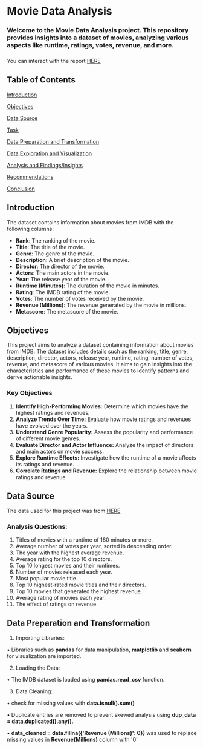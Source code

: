 # Movie Data Analysis 


### Welcome to the **Movie Data Analysis project**. This repository provides insights into a dataset of movies, analyzing various aspects like runtime, ratings, votes, revenue, and more.
###

You can interact with the report [HERE](https://github.com/Nkemjika-123/Movie-Analysis/blob/main/Movie%20DataSet-Copy3.ipynb)


## Table of Contents
[Introduction](#introduction)

[Objectives](#objectives)

[Data Source](#data-source)

[Task](#task)

[Data Preparation and Transformation](#data-preparation-and-transformation)

[Data Exploration and Visualization](#data-exploration-and-visualization)

[Analysis and Findings/Insights](#analysis-and-findingsinsights)

[Recommendations](#recommendations)

[Conclusion](#conclusion)

## Introduction
The dataset contains information about movies from IMDB with the following columns:

+ **Rank**: The ranking of the movie.
+ **Title**: The title of the movie.
+ **Genre**: The genre of the movie.
+ **Description**: A brief description of the movie.
+ **Director**: The director of the movie.
+ **Actors**: The main actors in the movie.
+ **Year**: The release year of the movie.
+ **Runtime (Minutes)**: The duration of the movie in minutes.
+ **Rating**: The IMDB rating of the movie.
+ **Votes**: The number of votes received by the movie.
+ **Revenue (Millions)**: The revenue generated by the movie in millions.
+ **Metascore**: The metascore of the movie.

## Objectives
This project aims to analyze a dataset containing information about movies from IMDB. The dataset includes details such as the ranking, title, genre, description, director, actors, release year, runtime, rating, number of votes, revenue, and metascore of various movies. It aims to gain insights into the characteristics and performance of these movies to identify patterns and derive actionable insights. 

### Key Objectives
 1. **Identify High-Performing Movies:** Determine which movies have the highest ratings and revenues. 
2. **Analyze Trends Over Time:** Evaluate how movie ratings and revenues have evolved over the years.
 3. **Understand Genre Popularity:** Assess the popularity and performance of different movie genres.
 4. **Evaluate Director and Actor Influence:** Analyze the impact of directors and main actors on movie success. 
5. **Explore Runtime Effects:** Investigate how the runtime of a movie affects its ratings and revenue.
 6. **Correlate Ratings and Revenue:** Explore the relationship between movie ratings and revenue.

## Data Source
The data used for this project was from [HERE](https://www.kaggle.com/datasets/PromptCloudHQ/imdb-data)

### Analysis Questions: 
1. Titles of movies with a runtime of 180 minutes or more.
2. Average number of votes per year, sorted in descending order.
3. The year with the highest average revenue.
4. Average rating for the top 10 directors.
5. Top 10 longest movies and their runtimes.
6. Number of movies released each year.
7. Most popular movie title.
8. Top 10 highest-rated movie titles and their directors.
9. Top 10 movies that generated the highest revenue.
10. Average rating of movies each year.
11. The effect of ratings on revenue. 

## Data Preparation and Transformation
1. Importing Libraries:
   
•	Libraries such as **pandas** for data manipulation,  **matplotlib** and **seaborn** for visualization are imported.

2. Loading the Data:

•	The IMDB dataset is loaded using **pandas.read_csv** function.

3. Data Cleaning:
   
•	check for missing values with **data.isnull().sum()**

•	Duplicate entries are removed to prevent skewed analysis using 
**dup_data = data.duplicated().any().**

•	**data_cleaned = data.fillna({'Revenue (Millions)': 0})** was used to replace missing values in **Revenue(Millions)** column with '0'
